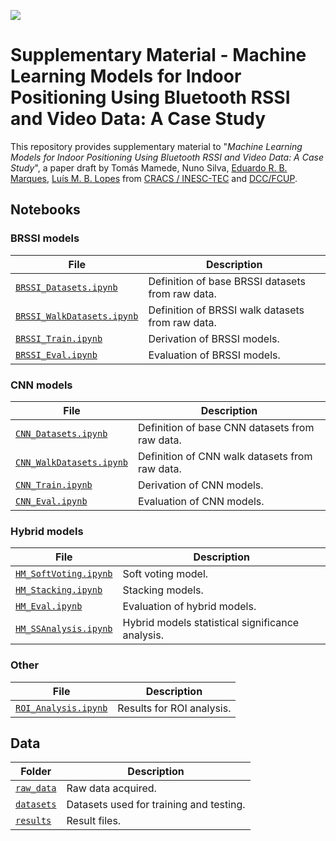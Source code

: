 [![](https://zenodo.org/badge/DOI/10.5281/zenodo.15980462.svg)](https://doi.org/10.5281/zenodo.15980462)

# Supplementary Material - Machine Learning Models for Indoor Positioning Using Bluetooth RSSI and Video Data: A Case Study

This repository provides supplementary material to "_Machine Learning Models for Indoor Positioning Using Bluetooth RSSI and Video Data: A Case Study_", 
a paper draft by  Tomás Mamede, Nuno Silva, [Eduardo R. B. Marques](https://www.dcc.fc.up.pt/~edrdo), [Luís M. B. Lopes](https://www.dcc.fc.up.pt/~lblopes) from [CRACS / INESC-TEC](https://www.inesctec.pt/en/centres/cracs) and [DCC/FCUP](https://www.dcc.fc.up.pt).

## Notebooks

### BRSSI models

File  | Description
------|------------
[`BRSSI_Datasets.ipynb`](BRSSI_Datasets.ipynb) | Definition of base BRSSI datasets from raw data.
[`BRSSI_WalkDatasets.ipynb`](BRSSI_WalkDatasets.ipynb) | Definition of BRSSI walk datasets from raw data.
[`BRSSI_Train.ipynb`](BRSSI_Train.ipynb) | Derivation of BRSSI models.
[`BRSSI_Eval.ipynb`](BRSSI_Eval.ipynb) | Evaluation of BRSSI models.

### CNN models

File  | Description
------|------------
[`CNN_Datasets.ipynb`](CNN_Datasets.ipynb) | Definition of base CNN datasets from raw data.
[`CNN_WalkDatasets.ipynb`](CNN_WalkDatasets.ipynb) | Definition of CNN walk datasets from raw data.
[`CNN_Train.ipynb`](CNN_Train.ipynb) | Derivation of CNN models.
[`CNN_Eval.ipynb`](CNN_Eval.ipynb) | Evaluation of CNN models.

### Hybrid models

File  | Description
------|------------
[`HM_SoftVoting.ipynb`](HM_SoftVoting.ipynb) | Soft voting model.
[`HM_Stacking.ipynb`](HM_Stacking.ipynb) | Stacking models.
[`HM_Eval.ipynb`](HM_Eval.ipynb) | Evaluation of hybrid models.
[`HM_SSAnalysis.ipynb`](HM_SSAnalysis.ipynb) | Hybrid models statistical significance analysis.

### Other

File  | Description
------|------------
[`ROI_Analysis.ipynb`](ROI_Analysis.ipynb) | Results for ROI analysis.

## Data


Folder | Description
-------|-----------
[`raw_data`](raw_data/) | Raw data acquired.
[`datasets`](datasets/) | Datasets used for training and testing.
[`results`](results/) | Result files.


